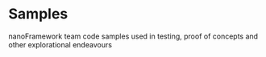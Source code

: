 # Samples
nanoFramework team code samples used in testing, proof of concepts and other explorational endeavours
